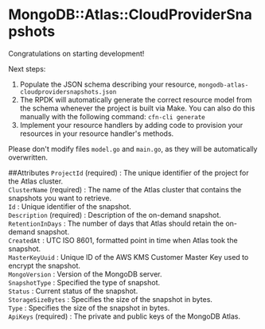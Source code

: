 # MongoDB::Atlas::CloudProviderSnapshots

Congratulations on starting development!

Next steps:

1. Populate the JSON schema describing your resource, `mongodb-atlas-cloudprovidersnapshots.json`
2. The RPDK will automatically generate the correct resource model from the
   schema whenever the project is built via Make.
   You can also do this manually with the following command: `cfn-cli generate`
3. Implement your resource handlers by adding code to provision your resources in your resource handler's methods.

Please don't modify files `model.go` and `main.go`, as they will be automatically overwritten.

##Attributes
`ProjectId` (required) : The unique identifier of the project for the Atlas cluster.<br>
`ClusterName` (required) : The name of the Atlas cluster that contains the snapshots you want to retrieve.<br>
`Id` : Unique identifier of the snapshot.<br>
`Description` (required) : Description of the on-demand snapshot.<br>
`RetentionInDays` : The number of days that Atlas should retain the on-demand snapshot. <br>
`CreatedAt` : UTC ISO 8601, formatted point in time when Atlas took the snapshot.<br>
`MasterKeyUuid` : Unique ID of the AWS KMS Customer Master Key used to encrypt the snapshot.<br>
`MongoVersion` : Version of the MongoDB server.<br>
`SnapshotType` : Specified the type of snapshot.<br>
`Status` : Current status of the snapshot.<br>
`StorageSizeBytes` : Specifies the size of the snapshot in bytes.<br>
`Type` : Specifies the size of the snapshot in bytes.<br>
`ApiKeys` (required) : The private and public keys of the MongoDB Atlas.<br>
